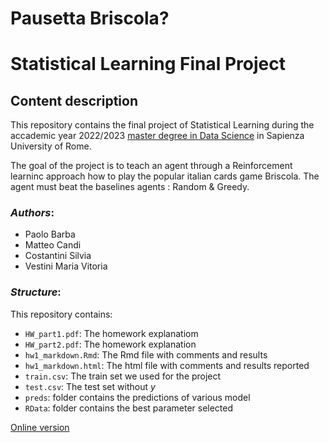 # Pausetta Briscola?


# Statistical Learning Final Project 


## Content description
This repository contains the final  project of Statistical Learning during the accademic year 2022/2023 [master degree in Data Science](http://datascience.i3s.uniroma1.it/it) in Sapienza University of Rome. 

The goal of the project is to teach an agent through a Reinforcement learninc approach how to play the popular italian cards game Briscola. The agent must beat the baselines agents : Random & Greedy.

### *Authors*:
* Paolo Barba
* Matteo Candi
* Costantini Silvia
* Vestini Maria Vitoria

### *Structure*:
This repository contains:
*  `HW_part1.pdf`: The homework explanatiom
*  `HW_part2.pdf`: The homework explanation
*  `hw1_markdown.Rmd`: The Rmd file with comments and results
*  `hw1_markdown.html`: The html file with comments and results reported
*  `train.csv`: The train set we used for the project
*  `test.csv`: The test set without $y$
*  `preds`: folder contains the predictions of various model
*  `RData`: folder contains the best parameter selected



[Online version](https://replit.com/@MatteoCandi/BriscolaGame)
